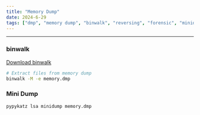 ```yaml
---
title: "Memory Dump"
date: 2024-6-29
tags: ["dmp", "memory dump", "binwalk", "reversing", "forensic", "minidump"]
---
```


---
### binwalk

[Download binwalk](https://github.com/ReFirmLabs/binwalk)

```bash
# Extract files from memory dump
binwalk -M -e memory.dmp
```

### Mini Dump

```bash
pypykatz lsa minidump memory.dmp
```

<br>